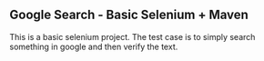 ## Google Search - Basic Selenium + Maven
This is a basic selenium project. The test case is to simply search something in google and then verify the text. 
